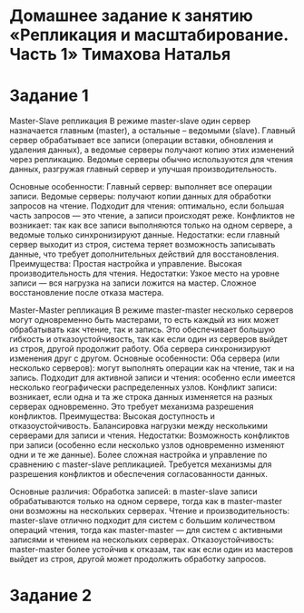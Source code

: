 # Домашнее задание к занятию «Репликация и масштабирование. Часть 1» Тимахова Наталья

# Задание 1

Master-Slave репликация
В режиме master-slave один сервер назначается главным (master), а остальные – ведомыми (slave). Главный сервер обрабатывает все записи (операции вставки, обновления и удаления данных), а ведомые серверы получают копию этих изменений через репликацию. Ведомые серверы обычно используются для чтения данных, разгружая главный сервер и улучшая производительность.

Основные особенности:
Главный сервер: выполняет все операции записи.
Ведомые серверы: получают копии данных для обработки запросов на чтение.
Подходит для чтения: оптимально, если большая часть запросов — это чтение, а записи происходят реже.
Конфликтов не возникает: так как все записи выполняются только на одном сервере, а ведомые только синхронизируют данные.
Недостатки: если главный сервер выходит из строя, система теряет возможность записывать данные, что требует дополнительных действий для восстановления.
Преимущества:
Простая настройка и управление.
Высокая производительность для чтения.
Недостатки:
Узкое место на уровне записи — вся нагрузка на записи ложится на мастер.
Сложное восстановление после отказа мастера.

Master-Master репликация
В режиме master-master несколько серверов могут одновременно быть мастерами, то есть каждый из них может обрабатывать как чтение, так и запись. Это обеспечивает большую гибкость и отказоустойчивость, так как если один из серверов выйдет из строя, другой продолжит работу. Оба сервера синхронизируют изменения друг с другом.
Основные особенности:
Оба сервера (или несколько серверов): могут выполнять операции как на чтение, так и на запись.
Подходит для активной записи и чтения: особенно если имеется несколько географически распределенных узлов.
Конфликт записи: возникает, если одна и та же строка данных изменяется на разных серверах одновременно. Это требует механизма разрешения конфликтов.
Преимущества:
Высокая доступность и отказоустойчивость.
Балансировка нагрузки между несколькими серверами для записи и чтения.
Недостатки:
Возможность конфликтов при записи (особенно если несколько узлов одновременно изменяют одни и те же данные).
Более сложная настройка и управление по сравнению с master-slave репликацией.
Требуется механизмы для разрешения конфликтов и обеспечения согласованности данных.

Основные различия:
Обработка записей: в master-slave записи обрабатываются только на одном сервере, тогда как в master-master они возможны на нескольких серверах.
Чтение и производительность: master-slave отлично подходит для систем с большим количеством операций чтения, тогда как master-master — для систем с активными записями и чтением на нескольких серверах.
Отказоустойчивость: master-master более устойчив к отказам, так как если один из мастеров выйдет из строя, другой может продолжить обработку запросов.

# Задание 2


